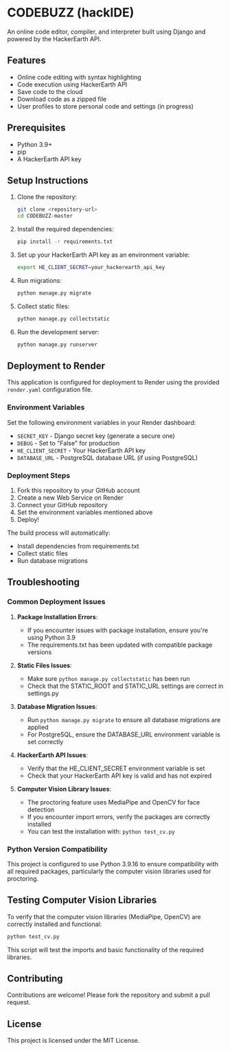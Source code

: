 # CODEBUZZ (hackIDE)

An online code editor, compiler, and interpreter built using Django and powered by the HackerEarth API.

## Features

- Online code editing with syntax highlighting
- Code execution using HackerEarth API
- Save code to the cloud
- Download code as a zipped file
- User profiles to store personal code and settings (in progress)

## Prerequisites

- Python 3.9+
- pip
- A HackerEarth API key

## Setup Instructions

1. Clone the repository:
   ```bash
   git clone <repository-url>
   cd CODEBUZZ-master
   ```

2. Install the required dependencies:
   ```bash
   pip install -r requirements.txt
   ```

3. Set up your HackerEarth API key as an environment variable:
   ```bash
   export HE_CLIENT_SECRET=your_hackerearth_api_key
   ```

4. Run migrations:
   ```bash
   python manage.py migrate
   ```

5. Collect static files:
   ```bash
   python manage.py collectstatic
   ```

6. Run the development server:
   ```bash
   python manage.py runserver
   ```

## Deployment to Render

This application is configured for deployment to Render using the provided `render.yaml` configuration file.

### Environment Variables

Set the following environment variables in your Render dashboard:

- `SECRET_KEY` - Django secret key (generate a secure one)
- `DEBUG` - Set to "False" for production
- `HE_CLIENT_SECRET` - Your HackerEarth API key
- `DATABASE_URL` - PostgreSQL database URL (if using PostgreSQL)

### Deployment Steps

1. Fork this repository to your GitHub account
2. Create a new Web Service on Render
3. Connect your GitHub repository
4. Set the environment variables mentioned above
5. Deploy!

The build process will automatically:
- Install dependencies from requirements.txt
- Collect static files
- Run database migrations

## Troubleshooting

### Common Deployment Issues

1. **Package Installation Errors**: 
   - If you encounter issues with package installation, ensure you're using Python 3.9
   - The requirements.txt has been updated with compatible package versions

2. **Static Files Issues**:
   - Make sure `python manage.py collectstatic` has been run
   - Check that the STATIC_ROOT and STATIC_URL settings are correct in settings.py

3. **Database Migration Issues**:
   - Run `python manage.py migrate` to ensure all database migrations are applied
   - For PostgreSQL, ensure the DATABASE_URL environment variable is set correctly

4. **HackerEarth API Issues**:
   - Verify that the HE_CLIENT_SECRET environment variable is set
   - Check that your HackerEarth API key is valid and has not expired

5. **Computer Vision Library Issues**:
   - The proctoring feature uses MediaPipe and OpenCV for face detection
   - If you encounter import errors, verify the packages are correctly installed
   - You can test the installation with: `python test_cv.py`

### Python Version Compatibility

This project is configured to use Python 3.9.16 to ensure compatibility with all required packages, particularly the computer vision libraries used for proctoring.

## Testing Computer Vision Libraries

To verify that the computer vision libraries (MediaPipe, OpenCV) are correctly installed and functional:

```bash
python test_cv.py
```

This script will test the imports and basic functionality of the required libraries.

## Contributing

Contributions are welcome! Please fork the repository and submit a pull request.

## License

This project is licensed under the MIT License.